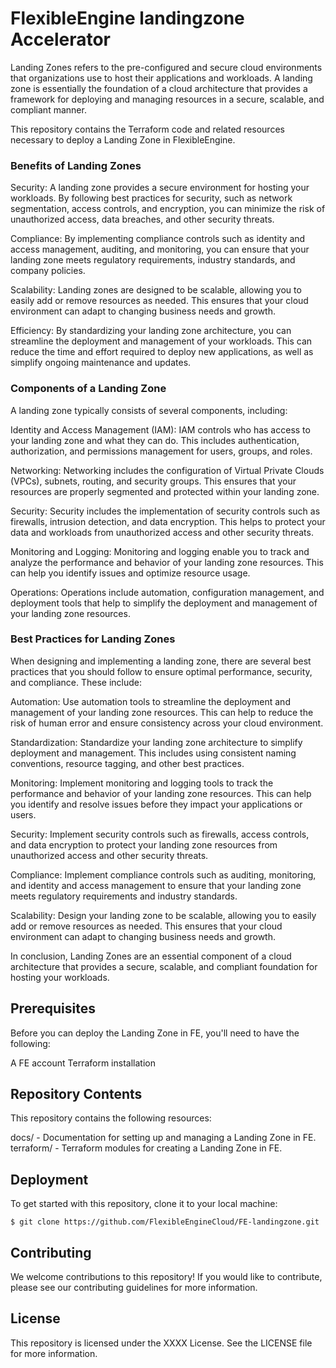 # FlexibleEngine landingzone Accelerator

Landing Zones refers to the pre-configured and secure cloud environments that organizations use to host their applications and workloads. A landing zone is essentially the foundation of a cloud architecture that provides a framework for deploying and managing resources in a secure, scalable, and compliant manner.

This repository contains the Terraform code and related resources necessary to deploy a Landing Zone in FlexibleEngine.


### Benefits of Landing Zones
Security: A landing zone provides a secure environment for hosting your workloads. By following best practices for security, such as network segmentation, access controls, and encryption, you can minimize the risk of unauthorized access, data breaches, and other security threats.

Compliance: By implementing compliance controls such as identity and access management, auditing, and monitoring, you can ensure that your landing zone meets regulatory requirements, industry standards, and company policies.

Scalability: Landing zones are designed to be scalable, allowing you to easily add or remove resources as needed. This ensures that your cloud environment can adapt to changing business needs and growth.

Efficiency: By standardizing your landing zone architecture, you can streamline the deployment and management of your workloads. This can reduce the time and effort required to deploy new applications, as well as simplify ongoing maintenance and updates.


### Components of a Landing Zone
A landing zone typically consists of several components, including:

Identity and Access Management (IAM): IAM controls who has access to your landing zone and what they can do. This includes authentication, authorization, and permissions management for users, groups, and roles.

Networking: Networking includes the configuration of Virtual Private Clouds (VPCs), subnets, routing, and security groups. This ensures that your resources are properly segmented and protected within your landing zone.

Security: Security includes the implementation of security controls such as firewalls, intrusion detection, and data encryption. This helps to protect your data and workloads from unauthorized access and other security threats.

Monitoring and Logging: Monitoring and logging enable you to track and analyze the performance and behavior of your landing zone resources. This can help you identify issues and optimize resource usage.

Operations: Operations include automation, configuration management, and deployment tools that help to simplify the deployment and management of your landing zone resources.


### Best Practices for Landing Zones
When designing and implementing a landing zone, there are several best practices that you should follow to ensure optimal performance, security, and compliance. These include:

Automation: Use automation tools to streamline the deployment and management of your landing zone resources. This can help to reduce the risk of human error and ensure consistency across your cloud environment.

Standardization: Standardize your landing zone architecture to simplify deployment and management. This includes using consistent naming conventions, resource tagging, and other best practices.

Monitoring: Implement monitoring and logging tools to track the performance and behavior of your landing zone resources. This can help you identify and resolve issues before they impact your applications or users.

Security: Implement security controls such as firewalls, access controls, and data encryption to protect your landing zone resources from unauthorized access and other security threats.

Compliance: Implement compliance controls such as auditing, monitoring, and identity and access management to ensure that your landing zone meets regulatory requirements and industry standards.

Scalability: Design your landing zone to be scalable, allowing you to easily add or remove resources as needed. This ensures that your cloud environment can adapt to changing business needs and growth.

In conclusion, Landing Zones are an essential component of a cloud architecture that provides a secure, scalable, and compliant foundation for hosting your workloads.


## Prerequisites
Before you can deploy the Landing Zone in FE, you'll need to have the following:

A FE account
Terraform installation

## Repository Contents
This repository contains the following resources:

docs/ - Documentation for setting up and managing a Landing Zone in FE.
terraform/ - Terraform modules for creating a Landing Zone in FE.

## Deployment
To get started with this repository, clone it to your local machine:
```
$ git clone https://github.com/FlexibleEngineCloud/FE-landingzone.git
```

## Contributing
We welcome contributions to this repository! If you would like to contribute, please see our contributing guidelines for more information.

## License
This repository is licensed under the XXXX License. See the LICENSE file for more information.